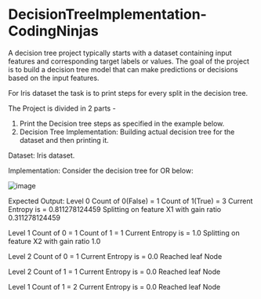 # DecisionTreeImplementation-CodingNinjas
A decision tree project typically starts with a dataset containing input features and corresponding target labels or values. The goal of the project is to build a decision tree model that can make predictions or decisions based on the input features.

For Iris dataset the task is to print steps for every split in the decision tree.

The Project is divided in 2 parts -
1. Print the Decision tree steps as specified in the example below.
2. Decision Tree Implementation:  Building actual decision tree for the dataset and then printing it.

Dataset: Iris dataset.

Implementation: Consider the decision tree for OR below:

![image](https://github.com/aniketajagtap/DecisionTreeImplementation-CodingNinjas/assets/75877119/23fe413e-e465-4e5b-adfe-4017ed929e5e)

Expected Output:
Level  0
Count of  0(False)  =  1
Count of  1(True)  =  3
Current Entropy  is =  0.811278124459
Splitting on feature  X1  with gain ratio  0.311278124459

Level  1
Count of  0  =  1
Count of  1  =  1
Current Entropy is =  1.0
Splitting on feature  X2  with gain ratio  1.0

Level  2
Count of  0  =  1
Current Entropy  is =  0.0
Reached leaf Node

Level  2
Count of  1  =  1
Current Entropy  is =  0.0
Reached leaf Node

Level  1
Count of  1  =  2
Current Entropy  is =  0.0
Reached leaf Node
